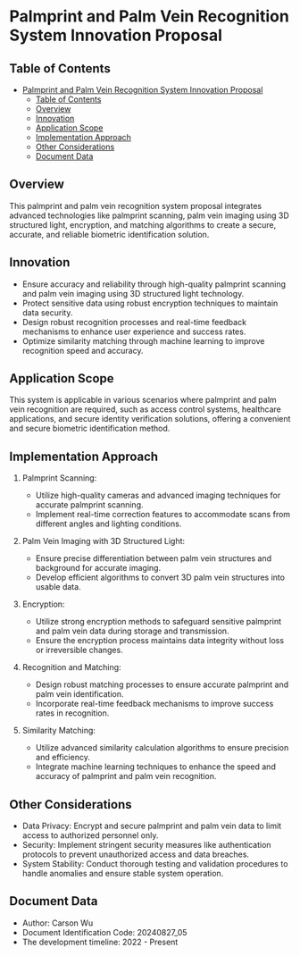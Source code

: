 # Palmprint and Palm Vein Recognition System Innovation Proposal

## Table of Contents

- [Palmprint and Palm Vein Recognition System Innovation Proposal](#palmprint-and-palm-vein-recognition-system-innovation-proposal)
  - [Table of Contents](#table-of-contents)
  - [Overview](#overview)
  - [Innovation](#innovation)
  - [Application Scope](#application-scope)
  - [Implementation Approach](#implementation-approach)
  - [Other Considerations](#other-considerations)
  - [Document Data](#document-data)

## Overview

This palmprint and palm vein recognition system proposal integrates advanced technologies like palmprint scanning, palm vein imaging using 3D structured light, encryption, and matching algorithms to create a secure, accurate, and reliable biometric identification solution.

## Innovation

- Ensure accuracy and reliability through high-quality palmprint scanning and palm vein imaging using 3D structured light technology.
- Protect sensitive data using robust encryption techniques to maintain data security.
- Design robust recognition processes and real-time feedback mechanisms to enhance user experience and success rates.
- Optimize similarity matching through machine learning to improve recognition speed and accuracy.

## Application Scope

This system is applicable in various scenarios where palmprint and palm vein recognition are required, such as access control systems, healthcare applications, and secure identity verification solutions, offering a convenient and secure biometric identification method.

## Implementation Approach

1. Palmprint Scanning:
   - Utilize high-quality cameras and advanced imaging techniques for accurate palmprint scanning.
   - Implement real-time correction features to accommodate scans from different angles and lighting conditions.

2. Palm Vein Imaging with 3D Structured Light:
   - Ensure precise differentiation between palm vein structures and background for accurate imaging.
   - Develop efficient algorithms to convert 3D palm vein structures into usable data.

3. Encryption:
   - Utilize strong encryption methods to safeguard sensitive palmprint and palm vein data during storage and transmission.
   - Ensure the encryption process maintains data integrity without loss or irreversible changes.

4. Recognition and Matching:
   - Design robust matching processes to ensure accurate palmprint and palm vein identification.
   - Incorporate real-time feedback mechanisms to improve success rates in recognition.

5. Similarity Matching:
   - Utilize advanced similarity calculation algorithms to ensure precision and efficiency.
   - Integrate machine learning techniques to enhance the speed and accuracy of palmprint and palm vein recognition.

## Other Considerations

- Data Privacy: Encrypt and secure palmprint and palm vein data to limit access to authorized personnel only.
- Security: Implement stringent security measures like authentication protocols to prevent unauthorized access and data breaches.
- System Stability: Conduct thorough testing and validation procedures to handle anomalies and ensure stable system operation.

## Document Data

- Author: Carson Wu
- Document Identification Code: 20240827_05
- The development timeline: 2022 - Present

